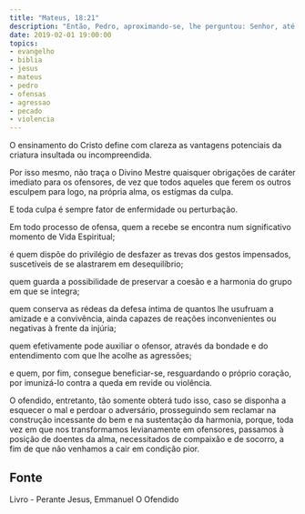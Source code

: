```yaml
---
title: "Mateus, 18:21"
description: "Então, Pedro, aproximando-se, lhe perguntou: Senhor, até quantas vezes meu irmão pecará contra mim, que eu lhe perdoe? Até sete vezes? Se alguém te ofendeu, perdoa, não sete vezes, mas setenta vezes sete vezes."
date: 2019-02-01 19:00:00
topics: 
- evangelho
- biblia
- jesus
- mateus
- pedro
- ofensas
- agressao
- pecado
- violencia
---
```


O ensinamento do Cristo define com clareza as vantagens potenciais da
criatura insultada ou incompreendida.

Por isso mesmo, não traça o Divino Mestre quaisquer obrigações de
caráter imediato para os ofensores, de vez que todos aqueles que ferem os
outros esculpem para logo, na própria alma, os estígmas da culpa.

E toda culpa é sempre fator de enfermidade ou perturbação.

Em todo processo de ofensa, quem a recebe se encontra num
significativo momento de Vida Espiritual;

é quem dispõe do privilégio de desfazer as trevas dos gestos
impensados, suscetíveis de se alastrarem em desequilíbrio;

quem guarda a possibilidade de preservar a coesão e a harmonia do
grupo em que se integra;

quem conserva as rédeas da defesa íntima de quantos lhe usufruam a
amizade e a convivência, ainda capazes de reações inconvenientes ou
negativas à frente da injúria;

quem efetivamente pode auxiliar o ofensor, através da bondade e do
entendimento com que lhe acolhe as agressões;

e quem, por fim, consegue beneficiar-se, resguardando o próprio
coração, por imunizá-lo contra a queda em revide ou violência.

O ofendido, entretanto, tão somente obterá tudo isso, caso se disponha a
esquecer o mal e perdoar o adversário, prosseguindo sem reclamar na construção
incessante do bem e na sustentação da harmonia, porque, toda vez em que nos
transformamos levianamente em ofensores, passamos à posição de doentes da alma,
necessitados de compaixão e de socorro, a fim de que não venhamos a cair em
condição pior.

## Fonte
Livro - Perante Jesus, Emmanuel
O Ofendido
